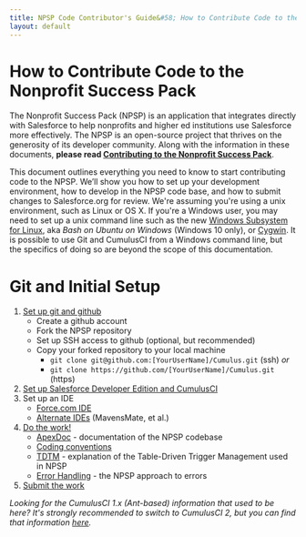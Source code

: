 ```yaml
---
title: NPSP Code Contributor's Guide&#58; How to Contribute Code to the Nonprofit Success Pack
layout: default
---
```

# How to Contribute Code to the Nonprofit Success Pack

The Nonprofit Success Pack (NPSP) is an application that integrates directly with Salesforce to help nonprofits and higher ed institutions use Salesforce more effectively. The NPSP is an open-source project that thrives on the generosity of its developer community. Along with the information in these documents, **please read [Contributing to the Nonprofit Success Pack](http://www.salesforce.org/help/contribute-nonprofit-success-pack/)**. 

This document outlines everything you need to know to start contributing code to the NPSP. We’ll show you how to set up your development environment, how to develop in the NPSP code base, and how to submit changes to Salesforce.org for review. We're assuming you're using a unix environment, such as Linux or OS X. If you're a Windows user, you may need to set up a unix command line such as the new [Windows Subsystem for Linux](https://msdn.microsoft.com/en-us/commandline/wsl/about), aka *Bash on Ubuntu on Windows* (Windows 10 only), or [Cygwin](https://www.cygwin.com/). It is possible to use Git and CumulusCI from a Windows command line, but the specifics of doing so are beyond the scope of this documentation. 

# Git and Initial Setup

1.  [Set up git and github](Github.html)
    - Create a github account
    - Fork the NPSP repository
    - Set up SSH access to github (optional, but recommended)
    - Copy your forked repository to your local machine
        - ```git clone git@github.com:[YourUserName]/Cumulus.git``` (ssh) *or*
        - ```git clone https://github.com/[YourUserName]/Cumulus.git``` (https) 
2. [Set up Salesforce Developer Edition and CumulusCI](Developer-Edition-Salesforce-Instance.html)
3. Set up an IDE
    - [Force.com IDE](Force.com-IDE-Setup.html)
    - [Alternate IDEs](Alternate-IDEs.html) (MavensMate, et al.)
4. [Do the work!](Do-the-Work.html)
    - [ApexDoc](http://developer.salesforcefoundation.org/Cumulus/ApexDocumentation/) - documentation of the NPSP codebase
    - [Coding conventions](Coding-Conventions.html) 
    - [TDTM](http://developer.salesforcefoundation.org/index.html#blog/post/2014/11/24/table-driven-trigger-management.html) - explanation of the Table-Driven Trigger Management used in NPSP  
    - [Error Handling](http://developer.salesforcefoundation.org/index.html#blog/post/2015/02/03/how-npsp-does-error-handling-on-salesforce.html) - the NPSP approach to errors
5. [Submit the work](Submit-Your-Feature.html)

_Looking for the CumulusCI 1.x (Ant-based) information that used to be here? It's strongly recommended to switch to CumulusCI 2, but you can find that information [here](Legacy-CumulusCI.html)._ 
